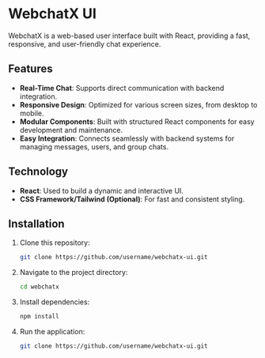 # WebchatX UI

WebchatX is a web-based user interface built with React, providing a fast, responsive, and user-friendly chat experience.

## Features

- **Real-Time Chat**: Supports direct communication with backend integration.
- **Responsive Design**: Optimized for various screen sizes, from desktop to mobile.
- **Modular Components**: Built with structured React components for easy development and maintenance.
- **Easy Integration**: Connects seamlessly with backend systems for managing messages, users, and group chats.

## Technology

- **React**: Used to build a dynamic and interactive UI.
- **CSS Framework/Tailwind (Optional)**: For fast and consistent styling.

## Installation

1. Clone this repository:
   ```bash
   git clone https://github.com/username/webchatx-ui.git

2. Navigate to the project directory:
   ```bash
   cd webchatx
   
3. Install dependencies:
   ```bash
   npm install

4. Run the application:
   ```bash
   git clone https://github.com/username/webchatx-ui.git
